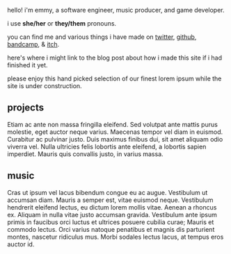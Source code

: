 [_metadata_:template]: - "index"
[_metadata_:title]: - "home"

hello! i'm emmy, a software engineer, music producer, and game developer.

i use **she/her** or **they/them** pronouns.

you can find me and various things i have made on
[twitter](https://twitter.com/leafcodes),
[github](https://github.com/emmyleaf/),
[bandcamp](https://leafcodes.bandcamp.com/), &
[itch](https://leafcodes.itch.io/).

here's where i might link to the blog post about how i made this site if i had finished it yet.

please enjoy this hand picked selection of our finest lorem ipsum while the site is under construction.

## projects

Etiam ac ante non massa fringilla eleifend. Sed volutpat ante mattis purus molestie, eget auctor neque varius. Maecenas tempor vel diam in euismod. Curabitur ac pulvinar justo. Duis maximus finibus dui, sit amet aliquam odio viverra vel. Nulla ultricies felis lobortis ante eleifend, a lobortis sapien imperdiet. Mauris quis convallis justo, in varius massa.

## music

Cras ut ipsum vel lacus bibendum congue eu ac augue. Vestibulum ut accumsan diam. Mauris a semper est, vitae euismod neque. Vestibulum hendrerit eleifend lectus, eu dictum lorem mollis vitae. Aenean a rhoncus ex. Aliquam in nulla vitae justo accumsan gravida. Vestibulum ante ipsum primis in faucibus orci luctus et ultrices posuere cubilia curae; Mauris et commodo lectus. Orci varius natoque penatibus et magnis dis parturient montes, nascetur ridiculus mus. Morbi sodales lectus lacus, at tempus eros auctor id.

